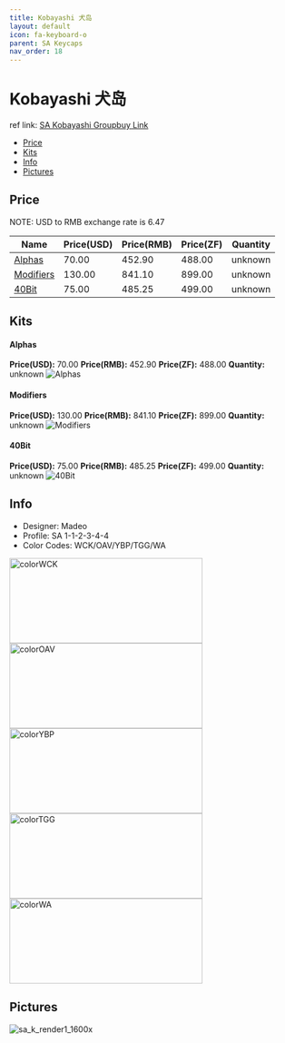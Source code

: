 ```yaml
---
title: Kobayashi 犬岛
layout: default
icon: fa-keyboard-o
parent: SA Keycaps
nav_order: 18
---
```


# Kobayashi 犬岛

ref link: [SA Kobayashi Groupbuy Link](https://novelkeys.xyz/products/sa-kobayashi-gb?variant=12158371135581)

* [Price](#price)
* [Kits](#kits)
* [Info](#info)
* [Pictures](#pictures)

## Price

NOTE: USD to RMB exchange rate is 6.47

| Name          | Price(USD)    | Price(RMB)  | Price(ZF)  | Quantity |
| ------------- | ------------- | ----------- | ---------- | -------- |
|[Alphas](#alphas)|70.00|452.90|488.00|unknown|
|[Modifiers](#modifiers)|130.00|841.10|899.00|unknown|
|[40Bit](#40bit)|75.00|485.25|499.00|unknown|

## Kits
#### Alphas
**Price(USD):** 70.00    **Price(RMB):** 452.90    **Price(ZF):** 488.00    **Quantity:** unknown
<img src="{{ 'assets/images/sa-keycaps/kobayashi/kits_pics/alphas.png' | relative_url }}" alt="Alphas" class="image featured">

#### Modifiers
**Price(USD):** 130.00    **Price(RMB):** 841.10    **Price(ZF):** 899.00    **Quantity:** unknown
<img src="{{ 'assets/images/sa-keycaps/kobayashi/kits_pics/modifiers.png' | relative_url }}" alt="Modifiers" class="image featured">

#### 40Bit
**Price(USD):** 75.00    **Price(RMB):** 485.25    **Price(ZF):** 499.00    **Quantity:** unknown
<img src="{{ 'assets/images/sa-keycaps/kobayashi/kits_pics/40bit.png' | relative_url }}" alt="40Bit" class="image featured">

## Info
* Designer: Madeo
* Profile: SA 1-1-2-3-4-4
* Color Codes: WCK/OAV/YBP/TGG/WA  
<img src="{{ 'assets/images/sa-keycaps/SP_ColorCodes/abs/SP_Abs_ColorCodes_WCK.png' | relative_url }}" alt="colorWCK" height="150" width="340">
<img src="{{ 'assets/images/sa-keycaps/SP_ColorCodes/abs/SP_Abs_ColorCodes_OAV.png' | relative_url }}" alt="colorOAV" height="150" width="340">
<img src="{{ 'assets/images/sa-keycaps/SP_ColorCodes/abs/SP_Abs_ColorCodes_YBP.png' | relative_url }}" alt="colorYBP" height="150" width="340">
<img src="{{ 'assets/images/sa-keycaps/SP_ColorCodes/abs/SP_Abs_ColorCodes_TGG.png' | relative_url }}" alt="colorTGG" height="150" width="340">
<img src="{{ 'assets/images/sa-keycaps/SP_ColorCodes/abs/SP_Abs_ColorCodes_WA.png' | relative_url }}" alt="colorWA" height="150" width="340">

## Pictures
<img src="{{ 'assets/images/sa-keycaps/kobayashi/rendering_pics/sa_k_render1_1600x.jpg' | relative_url }}" alt="sa_k_render1_1600x" class="image featured">
